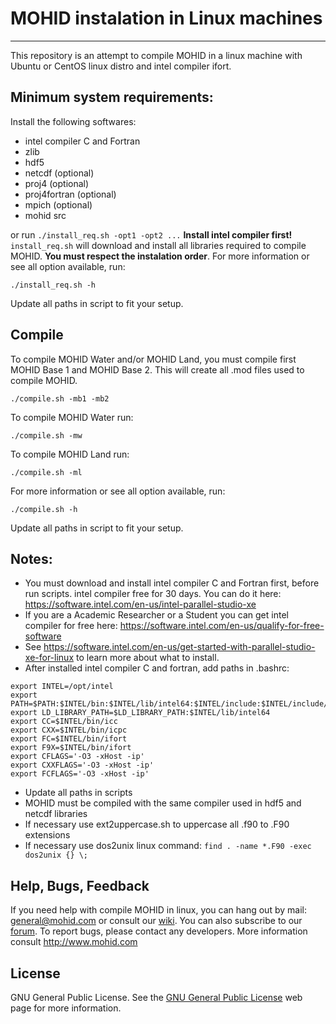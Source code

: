 # MOHID instalation in Linux machines #
---
This repository is an attempt to compile MOHID in a linux machine with Ubuntu or CentOS linux distro and intel compiler ifort.

## Minimum system requirements:
Install the following softwares:
* intel compiler C and Fortran
* zlib
* hdf5
* netcdf (optional)
* proj4 (optional)
* proj4fortran (optional)
* mpich (optional)
* mohid src

or
run ``./install_req.sh -opt1 -opt2 ...``
**Install intel compiler first!** `install_req.sh` will download and install all libraries required to compile MOHID. **You must respect the instalation order**. For more information or see all option available, run:
```
./install_req.sh -h
```
Update all paths in script to fit your setup.

## Compile
To compile MOHID Water and/or MOHID Land, you must compile first MOHID Base 1 and MOHID Base 2. This will create all .mod files used to compile MOHID.
```
./compile.sh -mb1 -mb2
```
To compile MOHID Water run:
```
./compile.sh -mw
```
To compile MOHID Land run:
```
./compile.sh -ml
```
For more information or see all option available, run:
```
./compile.sh -h
```
Update all paths in script to fit your setup.

## Notes: ##
* You must download and install intel compiler C and Fortran first, before run scripts. intel compiler free for 30 days. You can do it here: <https://software.intel.com/en-us/intel-parallel-studio-xe>
* If you are a Academic Researcher or a Student you can get intel compiler for free here: <https://software.intel.com/en-us/qualify-for-free-software>
* See <https://software.intel.com/en-us/get-started-with-parallel-studio-xe-for-linux> to learn more about what to install.
* After installed intel compiler C and fortran, add paths in .bashrc:
```
export INTEL=/opt/intel
export PATH=$PATH:$INTEL/bin:$INTEL/lib/intel64:$INTEL/include:$INTEL/include/intel64
export LD_LIBRARY_PATH=$LD_LIBRARY_PATH:$INTEL/lib/intel64
export CC=$INTEL/bin/icc
export CXX=$INTEL/bin/icpc
export FC=$INTEL/bin/ifort
export F9X=$INTEL/bin/ifort
export CFLAGS='-O3 -xHost -ip'
export CXXFLAGS='-O3 -xHost -ip'
export FCFLAGS='-O3 -xHost -ip'
```
* Update all paths in scripts
* MOHID must be compiled with the same compiler used in hdf5 and netcdf libraries
* If necessary use ext2uppercase.sh to uppercase all .f90 to .F90 extensions
* If necessary use dos2unix linux command:
` find . -name *.F90 -exec dos2unix {} \; `

## Help, Bugs, Feedback
If you need help with compile MOHID in linux, you can hang out by mail: <general@mohid.com> or consult our [wiki](http://wiki.mohid.com). You can also subscribe to our [forum](http://forum.mohid.com). To report bugs, please contact any developers. More information consult <http://www.mohid.com>

## License
GNU General Public License. See the [GNU General Public License](http://www.gnu.org/copyleft/gpl.html) web page for more information.